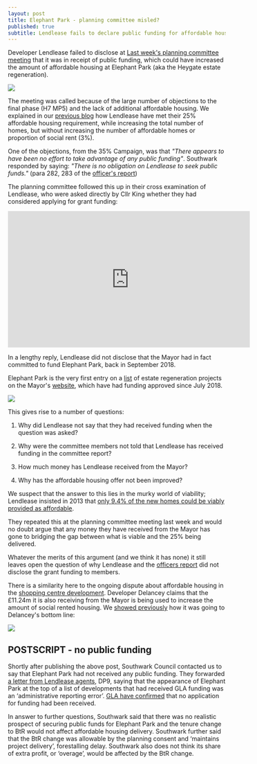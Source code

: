 ```yaml
---
layout: post
title: Elephant Park - planning committee misled?
published: true
subtitle: Lendlease fails to declare public funding for affordable housing
---
```


Developer Lendlease failed to disclose at [Last week's planning committee meeting](http://35percent.org/2020-03-01-final-heygate-application-planning-committee-misled/) that it was in receipt of public funding, which could have increased the amount of affordable housing at Elephant Park (aka the Heygate estate regeneration). 

![](http://35percent.org/img/eparkaerial.jpg)

The meeting was called because of the large number of objections to the final phase (H7 MP5) and the lack of additional affordable housing.  We explained in our [previous blog](http://35percent.org/2020-02-21-heygate-final-chapter-and-chance-for-southwark-to-redeem-itself/) how Lendlease have met their 25% affordable housing requirement, while increasing the total number of homes, but without increasing the number of affordable homes or proportion of social rent (3%).

One of the objections, from the 35% Campaign, was that _"There appears to have been no effort to take advantage of any public funding"_.  Southwark responded  by saying: _"There is no obligation on Lendlease to seek public funds."_ (para 282, 283 of the [officer's report](http://moderngov.southwark.gov.uk/documents/s87381/Report%20Plot%20H7%20Heygate%20Street%20within%20land%20bounded%20by%20Elephant%20Park%20to%20the%20north%20Plot%20H2%20to%20the%20wes.pdf))

The planning committee followed this up in their cross examination of Lendlease, who were asked directly by Cllr King whether they had considered applying for grant funding:

<iframe width="560" height="315" src="https://www.youtube.com/embed/uYXZEWz7-wo?t=12360" frameborder="0" allow="accelerometer; autoplay; encrypted-media; gyroscope; picture-in-picture" allowfullscreen></iframe>

In a lengthy reply, Lendlease did not disclose that the Mayor had in fact committed to fund Elephant Park, back in September 2018. 

Elephant Park is the very first entry on a [list](https://www.london.gov.uk/sites/default/files/31.07.19_for_website_-_estate_regen_projects_approved_after_18_july_2018.pdf) of estate regeneration projects on the Mayor's [website](https://www.london.gov.uk/what-we-do/housing-and-land/increasing-housing-supply/estate-regeneration-data), which have had funding approved since July 2018.

![](http://35percent.org/img/screenshotglafunding.png)

This gives rise to a number of questions:

1. Why did Lendlease not say that they had received funding when the question was asked?

2. Why were the committee members not told that Lendlease has received funding in the committee report?

3. How much money has Lendlease received from the Mayor?

4. Why has the affordable housing offer not been improved?

We suspect that the answer to this lies in the murky world of viability; Lendlease insisted in 2013 that [only 9.4% of the new homes could be viably provided as affordable](https://www.theguardian.com/cities/2015/jun/25/london-developers-viability-planning-affordable-social-housing-regeneration-oliver-wainwright).

They repeated this at the planning committee meeting last week and would no doubt argue that any money they have received from the Mayor has gone to bridging the gap between what is viable and the 25% being delivered.

Whatever the merits of this argument (and we think it has none) it still leaves open the question of why Lendlease and the [officers report](http://moderngov.southwark.gov.uk/documents/s87381/Report%20Plot%20H7%20Heygate%20Street%20within%20land%20bounded%20by%20Elephant%20Park%20to%20the%20north%20Plot%20H2%20to%20the%20wes.pdf) did not disclose the grant funding to members. 

There is a similarity here to the ongoing dispute about affordable housing in the [shopping centre development](https://35percent.org/shopping-centre). Developer Delancey claims that the £11.24m it is also receiving from the Mayor is being used to increase the amount of social rented housing. We [showed previously](http://35percent.org/2018-07-02-viability-and-delancey/) how it was going to Delancey's bottom line:

![](http://35percent.org/img/delanceyfvaprofit.png)


## POSTSCRIPT - no public funding

Shortly after publishing the above post, Southwark Council contacted us to say that Elephant Park had not received any public funding.  They forwarded [a letter from Lendlease agents](https://www.docdroid.net/fbRoIQ5/ltr-to-lbs-re-35pc-campaign-tweet-020320-pdf), DP9, saying that the appearance of Elephant Park at the top of a list of developments that had received GLA funding was an ‘administrative reporting error’.  [GLA have confirmed](https://www.whatdotheyknow.com/request/elephant_park_grant_funding_appl#incoming-1558142) that no application for funding had been received.

In answer to further questions, Southwark said that there was no realistic prospect of securing public funds for Elephant Park and the tenure change to BtR would not affect affordable housing delivery.  Southwark further said that the BtR change was allowable by the planning consent and ‘maintains project delivery’, forestalling delay.  Southwark also does not think its share of extra profit, or ‘overage’, would be affected by the BtR change.


<meta name="twitter:card" content="summary_large_image" />

<meta name="twitter:site" content="@35percent_EAN" />

<meta name="twitter:title" content="Elephant Park - Planning Committee misled" />

<meta name="twitter:description" content="Lendlease failed to declare that it was in receipt of public funding that could have increased the amount of affordable housing at its Heygate estate regeneration." />

<meta name="twitter:image" content="http://35percent.org/img/pcomscreen.png" />
